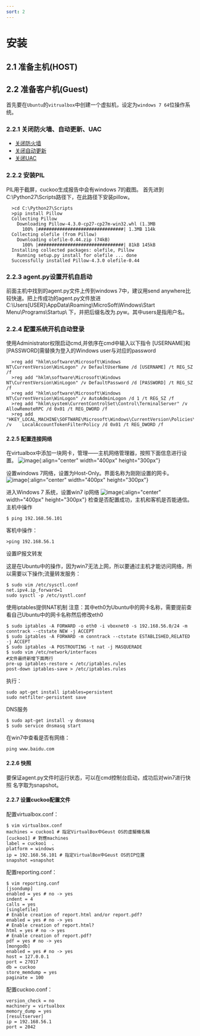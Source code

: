 ```yaml
---
sort: 2
---
```


# 安装

## 2.1 准备主机(HOST)
## 2.2 准备客户机(Guest)

首先要在``Ubuntu``的``vitrualbox``中创建一个虚拟机，设定为``windows 7 64``位操作系统。

### 2.2.1 关闭防火墙、自动更新、UAC

+ [关闭防火墙](https://jingyan.baidu.com/article/dca1fa6f0953bbf1a44052d7.html)
+ [关闭自动更新](https://jingyan.baidu.com/article/03b2f78c4ce2ad5ea337ae5b.html)
+ [关闭UAC](http://www.win7zhijia.cn/jiaocheng/win7_26850.html)

### 2.2.2 安装PIL

PIL用于截屏，cuckoo生成报告中会有windows 7的截图。
首先进到C:\Python27\Scripts路径下，在此路径下安装pillow。

      >cd C:\Python27\Scripts
      >pip install Pillow
      Collecting Pillow
        Downloading Pillow-4.3.0-cp27-cp27m-win32.whl (1.3MB
          100% |################################| 1.3MB 114k
      Collecting olefile (from Pillow)
        Downloading olefile-0.44.zip (74kB)
          100% |################################| 81kB 145kB
      Installing collected packages: olefile, Pillow
        Running setup.py install for olefile ... done
      Successfully installed Pillow-4.3.0 olefile-0.44

### 2.2.3 agent.py设置开机自启动

前面主机中找到的agent.py文件上传到windows 7中，建议用send anywhere比较快速。把上传成功的agent.py文件放进C:\Users[USER]\AppData\Roaming\MicroSoft\Windows\Start Menu\Programs\Startup\ 下，并把后缀名改为.pyw。其中users是指用户名。

### 2.2.4 配置系统开机自动登录

使用Administrator权限启动cmd,并依序在cmd中输入以下指令
[USERNAME]和[PASSWORD]需替换为登入的Windows user与对应的password

      >reg add "hklm\software\Microsoft\Windows NT\CurrentVersion\WinLogon" /v DefaultUserName /d [USERNAME] /t REG_SZ /f
      >reg add "hklm\software\Microsoft\Windows NT\CurrentVersion\WinLogon" /v DefaultPassword /d [PASSWORD] /t REG_SZ /f
      >reg add "hklm\software\Microsoft\Windows NT\CurrentVersion\WinLogon" /v AutoAdminLogon /d 1 /t REG_SZ /f
      >reg add "hklm\system\CurrentControlSet\Control\TerminalServer" /v AllowRemoteRPC /d 0x01 /t REG_DWORD /f
      >reg add "HKEY_LOCAL_MACHINE\SOFTWARE\Microsoft\Windows\CurrentVersion\Policies\System" /v    LocalAccountTokenFilterPolicy /d 0x01 /t REG_DWORD /f

#### 2.2.5 配置连接网络

在virtualbox中添加一块网卡，管理——主机网络管理器，按照下面信息进行设置。
![image](https://user-images.githubusercontent.com/16918550/124224460-43f95f80-db38-11eb-8a0b-f365f4f00b50.png){:align="center" width="400px" height="300px"}

设置windows 7网络，设置为Host-Only。界面名称为刚刚设置的网卡。
![image](https://user-images.githubusercontent.com/16918550/124224491-51164e80-db38-11eb-9348-66ac2cb4c6c7.png){:align="center" width="400px" height="300px"}

进入Windows 7 系统，设置win7 ip网络
![image](https://user-images.githubusercontent.com/16918550/124224523-5c697a00-db38-11eb-93fb-a5b48d6577d5.png){:align="center" width="400px" height="300px"}
检查是否配置成功，主机和客机是否能通信。
主机中操作

    $ ping 192.168.56.101

客机中操作：

    >ping 192.168.56.1
    
设置IP报文转发

这是在Ubuntu中的操作，因为win7无法上网，所以要通过主机才能访问网络，所以需要以下操作;流量转发服务：

    $ sudo vim /etc/sysctl.conf
    net.ipv4.ip_forward=1
    sudo sysctl -p /etc/systl.conf
    
使用iptables提供NAT机制
注意：其中eth0为Ubuntu中的网卡名称，需要提前查看自己Ubuntu中的网卡名称然后修改eth0

    $ sudo iptables -A FORWARD -o eth0 -i vboxnet0 -s 192.168.56.0/24 -m conntrack --ctstate NEW -j ACCEPT
    $ sudo iptables -A FORWARD -m conntrack --ctstate ESTABLISHED,RELATED -j ACCEPT
    $ sudo iptables -A POSTROUTING -t nat -j MASQUERADE
    $ sudo vim /etc/network/interfaces
    #文件最终新增下面两行
    pre-up iptables-restore < /etc/iptables.rules 
    post-down iptables-save > /etc/iptables.rules
 执行：
     
    sudo apt-get install iptables=persistent
    sudo netfilter-persistent save

DNS服务

    $ sudo apt-get install -y dnsmasq
    $ sudo service dnsmasq start

在win7中查看是否有网络：

    ping www.baidu.com

#### 2.2.6 快照

要保证agent.py文件时运行状态，可以在cmd控制台启动，成功后对win7进行快照 名字取为snapshot。

#### 2.2.7 设置cuckoo配置文件

配置virtualbox.conf：

    $ vim virtualbox.conf
    machines = cuckoo1 # 指定VirtualBox中Geust OS的虛擬機名稱
    [cuckoo1] # 對應machines
    label = cuckoo1  .
    platform = windows
    ip = 192.168.56.101 # 指定VirtualBox中Geust OS的IP位置
    snapshot =snapshot

配置reporting.conf：

    $ vim reporting.conf
    [jsondump]
    enabled = yes # no -> yes
    indent = 4
    calls = yes
    [singlefile]
    # Enable creation of report.html and/or report.pdf?
    enabled = yes # no -> yes
    # Enable creation of report.html?
    html = yes # no -> yes
    # Enable creation of report.pdf?
    pdf = yes # no -> yes
    [mongodb]
    enabled = yes # no -> yes
    host = 127.0.0.1
    port = 27017
    db = cuckoo
    store_memdump = yes 
    paginate = 100

配置cuckoo.conf：

    version_check = no
    machinery = virtualbox
    memory_dump = yes
    [resultserver]
    ip = 192.168.56.1
    port = 2042
    
